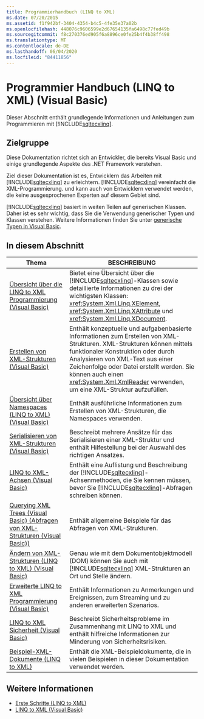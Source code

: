 ```yaml
---
title: Programmierhandbuch (LINQ to XML)
ms.date: 07/20/2015
ms.assetid: f1f942bf-3404-4354-b4c5-4fe35e37a02b
ms.openlocfilehash: 448076c9606599e2d67654135fa6498c77fed49b
ms.sourcegitcommit: f8c270376ed905f6a8896ce0fe25b4f4b38ff498
ms.translationtype: MT
ms.contentlocale: de-DE
ms.lasthandoff: 06/04/2020
ms.locfileid: "84411856"
---
```

# <a name="programming-guide-linq-to-xml-visual-basic"></a>Programmier Handbuch (LINQ to XML) (Visual Basic)
Dieser Abschnitt enthält grundlegende Informationen und Anleitungen zum Programmieren mit [!INCLUDE[sqltecxlinq](~/includes/sqltecxlinq-md.md)].  
  
## <a name="who-should-read-this-documentation"></a>Zielgruppe  
 Diese Dokumentation richtet sich an Entwickler, die bereits Visual Basic und einige grundlegende Aspekte des .NET Framework verstehen.  
  
 Ziel dieser Dokumentation ist es, Entwicklern das Arbeiten mit [!INCLUDE[sqltecxlinq](~/includes/sqltecxlinq-md.md)] zu erleichtern. [!INCLUDE[sqltecxlinq](~/includes/sqltecxlinq-md.md)] vereinfacht die XML-Programmierung. und kann auch von Entwicklern verwendet werden, die keine ausgesprochenen Experten auf diesem Gebiet sind.  
  
 [!INCLUDE[sqltecxlinq](~/includes/sqltecxlinq-md.md)] basiert in weiten Teilen auf generischen Klassen. Daher ist es sehr wichtig, dass Sie die Verwendung generischer Typen und Klassen verstehen. Weitere Informationen finden Sie unter [generische Typen in Visual Basic](../../language-features/data-types/generic-types.md).  
  
## <a name="in-this-section"></a>In diesem Abschnitt  
  
|Thema|BESCHREIBUNG|  
|-----------|-----------------|  
|[Übersicht über die LINQ to XML Programmierung (Visual Basic)](linq-to-xml-programming-overview.md)|Bietet eine Übersicht über die [!INCLUDE[sqltecxlinq](~/includes/sqltecxlinq-md.md)]-Klassen sowie detaillierte Informationen zu drei der wichtigsten Klassen: <xref:System.Xml.Linq.XElement>, <xref:System.Xml.Linq.XAttribute> und <xref:System.Xml.Linq.XDocument>.|  
|[Erstellen von XML-Strukturen (Visual Basic)](creating-xml-trees.md)|Enthält konzeptuelle und aufgabenbasierte Informationen zum Erstellen von XML-Strukturen. XML-Strukturen können mittels funktionaler Konstruktion oder durch Analysieren von XML-Text aus einer Zeichenfolge oder Datei erstellt werden. Sie können auch einen <xref:System.Xml.XmlReader> verwenden, um eine XML-Struktur aufzufüllen.|  
|[Übersicht über Namespaces (LINQ to XML) (Visual Basic)](namespaces-overview-linq-to-xml.md)|Enthält ausführliche Informationen zum Erstellen von XML-Strukturen, die Namespaces verwenden.|  
|[Serialisieren von XML-Strukturen (Visual Basic)](serializing-xml-trees.md)|Beschreibt mehrere Ansätze für das Serialisieren einer XML-Struktur und enthält Hilfestellung bei der Auswahl des richtigen Ansatzes.|  
|[LINQ to XML-Achsen (Visual Basic)](linq-to-xml-axes.md)|Enthält eine Auflistung und Beschreibung der [!INCLUDE[sqltecxlinq](~/includes/sqltecxlinq-md.md)]-Achsenmethoden, die Sie kennen müssen, bevor Sie [!INCLUDE[sqltecxlinq](~/includes/sqltecxlinq-md.md)]-Abfragen schreiben können.|  
|[Querying XML Trees (Visual Basic) (Abfragen von XML-Strukturen (Visual Basic))](querying-xml-trees.md)|Enthält allgemeine Beispiele für das Abfragen von XML-Strukturen.|  
|[Ändern von XML-Strukturen (LINQ to XML) (Visual Basic)](modifying-xml-trees-linq-to-xml.md)|Genau wie mit dem Dokumentobjektmodell (DOM) können Sie auch mit [!INCLUDE[sqltecxlinq](~/includes/sqltecxlinq-md.md)] XML-Strukturen an Ort und Stelle ändern.|  
|[Erweiterte LINQ to XML Programmierung (Visual Basic)](advanced-linq-to-xml-programming.md)|Enthält Informationen zu Anmerkungen und Ereignissen, zum Streaming und zu anderen erweiterten Szenarios.|  
|[LINQ to XML Sicherheit (Visual Basic)](linq-to-xml-security.md)|Beschreibt Sicherheitsprobleme im Zusammenhang mit LINQ to XML und enthält hilfreiche Informationen zur Minderung von Sicherheitsrisiken.|  
|[Beispiel-XML-Dokumente (LINQ to XML)](sample-xml-documents-linq-to-xml.md)|Enthält die XML-Beispieldokumente, die in vielen Beispielen in dieser Dokumentation verwendet werden.|  
  
## <a name="see-also"></a>Weitere Informationen

- [Erste Schritte (LINQ to XML)](getting-started-linq-to-xml.md)
- [LINQ to XML (Visual Basic)](linq-to-xml.md)
